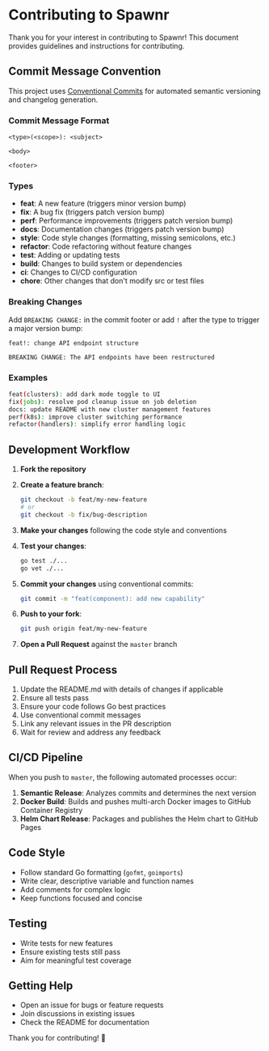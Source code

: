 # Contributing to Spawnr

Thank you for your interest in contributing to Spawnr! This document provides guidelines and instructions for contributing.

## Commit Message Convention

This project uses [Conventional Commits](https://www.conventionalcommits.org/) for automated semantic versioning and changelog generation.

### Commit Message Format

```
<type>(<scope>): <subject>

<body>

<footer>
```

### Types

- **feat**: A new feature (triggers minor version bump)
- **fix**: A bug fix (triggers patch version bump)
- **perf**: Performance improvements (triggers patch version bump)
- **docs**: Documentation changes (triggers patch version bump)
- **style**: Code style changes (formatting, missing semicolons, etc.)
- **refactor**: Code refactoring without feature changes
- **test**: Adding or updating tests
- **build**: Changes to build system or dependencies
- **ci**: Changes to CI/CD configuration
- **chore**: Other changes that don't modify src or test files

### Breaking Changes

Add `BREAKING CHANGE:` in the commit footer or add `!` after the type to trigger a major version bump:

```
feat!: change API endpoint structure

BREAKING CHANGE: The API endpoints have been restructured
```

### Examples

```bash
feat(clusters): add dark mode toggle to UI
fix(jobs): resolve pod cleanup issue on job deletion
docs: update README with new cluster management features
perf(k8s): improve cluster switching performance
refactor(handlers): simplify error handling logic
```

## Development Workflow

1. **Fork the repository**
2. **Create a feature branch**:
   ```bash
   git checkout -b feat/my-new-feature
   # or
   git checkout -b fix/bug-description
   ```

3. **Make your changes** following the code style and conventions

4. **Test your changes**:
   ```bash
   go test ./...
   go vet ./...
   ```

5. **Commit your changes** using conventional commits:
   ```bash
   git commit -m "feat(component): add new capability"
   ```

6. **Push to your fork**:
   ```bash
   git push origin feat/my-new-feature
   ```

7. **Open a Pull Request** against the `master` branch

## Pull Request Process

1. Update the README.md with details of changes if applicable
2. Ensure all tests pass
3. Ensure your code follows Go best practices
4. Use conventional commit messages
5. Link any relevant issues in the PR description
6. Wait for review and address any feedback

## CI/CD Pipeline

When you push to `master`, the following automated processes occur:

1. **Semantic Release**: Analyzes commits and determines the next version
2. **Docker Build**: Builds and pushes multi-arch Docker images to GitHub Container Registry
3. **Helm Chart Release**: Packages and publishes the Helm chart to GitHub Pages

## Code Style

- Follow standard Go formatting (`gofmt`, `goimports`)
- Write clear, descriptive variable and function names
- Add comments for complex logic
- Keep functions focused and concise

## Testing

- Write tests for new features
- Ensure existing tests still pass
- Aim for meaningful test coverage

## Getting Help

- Open an issue for bugs or feature requests
- Join discussions in existing issues
- Check the README for documentation

Thank you for contributing! 🎉
